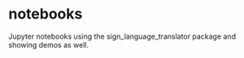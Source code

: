 # notebooks
Jupyter notebooks using the sign_language_translator package and showing demos as well.
